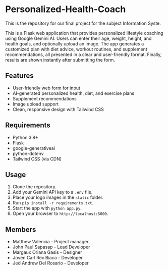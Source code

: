 # Personalized-Health-Coach
This is the repository for our final project for the subject Information Syste.<br>

This is a Flask web application that provides personalized lifestyle coaching using Google Gemini AI. Users can enter their age, weight, height, and health goals, and optionally upload an image. The app generates a customized plan with diet advice, workout routines, and supplement recommendations, all presented in a clear and user-friendly format. Finally, results are shown instantly after submitting the form.

## Features

- User-friendly web form for input
- AI-generated personalized health, diet, and exercise plans
- Supplement recommendations
- Image upload support
- Clean, responsive design with Tailwind CSS

## Requirements

- Python 3.8+
- Flask
- google-generativeai
- python-dotenv
- Tailwind CSS (via CDN)

## Usage

1. Clone the repository.
2. Add your Gemini API key to a `.env` file.
3. Place your logo images in the `static` folder.
4. Run `pip install -r requirements.txt`.
5. Start the app with `python app.py`.
6. Open your browser to `http://localhost:5000`.

## Members

- Matthew Valencia - Project manager 
- John Paul Sapasap - Lead Developer 
- Margaux Oriana Gasis - Designer 
- Joven Carl Rex Biaca - Developer 
- Jed Andrew Del Rosario - Developer
